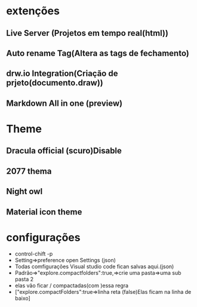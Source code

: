 # extenções

## Live Server (Projetos em tempo real(html))

## Auto rename Tag(Altera as tags de fechamento)

## drw.io Integration(Criação de prjeto(documento.draw))

## Markdown All in one (preview)

# Theme

## Dracula official (scuro)Disable


## 2077 thema

## Night owl

## Material icon theme

# configurações

- control-chift -p
- Setting=>preference open Settings (json)
- Todas comfigurações Visual studio code fican salvas aqui.(json)
- Padrão=>"explore.compactfolders":true,=>crie uma pasta=>uma sub pasta 2
- elas vão ficar / compactadas(com )essa regra
- ["explore.compactFolders":true=>linha reta (false)Elas ficam na linha de baixo]


